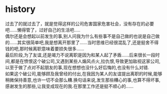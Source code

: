 # history
过去了的就过去了，就是觉得这样的公司危害国家危害社会，没有存在的必要吧......懒得管了，过好自己的生活吧.....  
偶尔还是会想起以前发生的事,别人问我为什么有些事不是自己做的也说是自己做的......其实很简单吧,我是想离开那里了......当时思维已经很混乱了,还是挺舍不得钱的吧,那时候离职意味着要损失很多......  
最后阶段,为了友谊,还是竭力不说离职是因为和某人起了矛盾......后来很长一段时间,都是在愤恨这个破公司,又遇到某些人煽风点火,拉仇恨,导致更加敌视这家公司,以至于做了点对不起朋友的事,现在想想也没什么好后悔的,也没有什么对错.  
如果这个破公司,能够顾及我曾经的付出,在我因为某人的友谊提出离职的时候,能够稍微保持善意,也许一切不会那么糟.换句话来说,发生那些糟心的事,也算不得坏事,感谢发生的那些,让我变成现在的我.在那里工作还是挺不顺心的......
